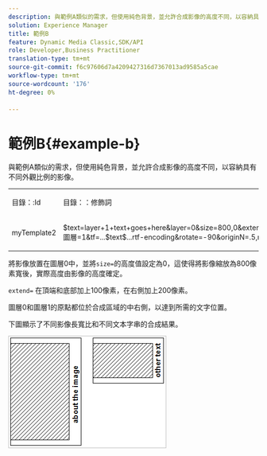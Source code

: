 ```yaml
---
description: 與範例A類似的需求，但使用純色背景，並允許合成影像的高度不同，以容納具有不同外觀比例的影像。
solution: Experience Manager
title: 範例B
feature: Dynamic Media Classic,SDK/API
role: Developer,Business Practitioner
translation-type: tm+mt
source-git-commit: f6c97606d7a4209427316d7367013ad9585a5cae
workflow-type: tm+mt
source-wordcount: '176'
ht-degree: 0%

---
```



# 範例B{#example-b}

與範例A類似的需求，但使用純色背景，並允許合成影像的高度不同，以容納具有不同外觀比例的影像。

<table id="simpletable_37BA3B2A75A9468C9ADEBBC034BADAE7"> 
 <tr class="strow"> 
  <td class="stentry"> <p><span class="codeph"> 目錄：:Id</span> </p> </td> 
  <td class="stentry"> <p><span class="codeph"> 目錄：：修飾詞</span> </p></td> 
 </tr> 
 <tr class="strow"> 
  <td class="stentry"> <p><span class="codeph"> myTemplate2</span> </p></td> 
  <td class="stentry"> <p><span class="codeph"> $text=layer+1+text+goes+here&amp;layer=0&amp;size=800,0&amp;extend=0,100,200,100&amp;src=$object$&amp;originN=.5,0&amp;圖層=1&amp;tf=...$text$...rtf-encoding&amp;rotate=-90&amp;originN=.5,rigigin0&amp;posN=0.5,0</span> </p></td> 
 </tr> 
</table>

將影像放置在圖層0中，並將`size=`的高度值設定為0，這使得將影像縮放為800像素寬後，實際高度由影像的高度確定。

`extend=` 在頂端和底部加上100像素，在右側加上200像素。

圖層0和圖層1的原點都位於合成區域的中右側，以達到所需的文字位置。

下圖顯示了不同影像長寬比和不同文本字串的合成結果。

![](assets/exampleb.png)

